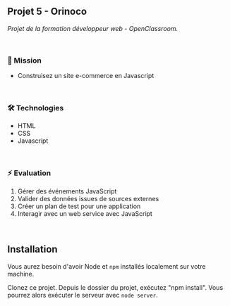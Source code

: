 ## Projet 5 - Orinoco
_Projet  de la formation développeur web - OpenClassroom._

<br />

### 🎯 Mission
  - Construisez un site e-commerce en Javascript

<br />

### 🛠 Technologies 
- HTML 
- CSS
- Javascript

<br />

### ⚡️ Evaluation
1. Gérer des événements JavaScript
2. Valider des données issues de sources externes
3. Créer un plan de test pour une application
4. Interagir avec un web service avec JavaScript

<br />

## Installation

Vous aurez besoin d'avoir Node et `npm` installés localement sur votre machine.

Clonez ce projet. Depuis le dossier du projet, exécutez "npm install". Vous pourrez alors exécuter le serveur avec `node server`.
